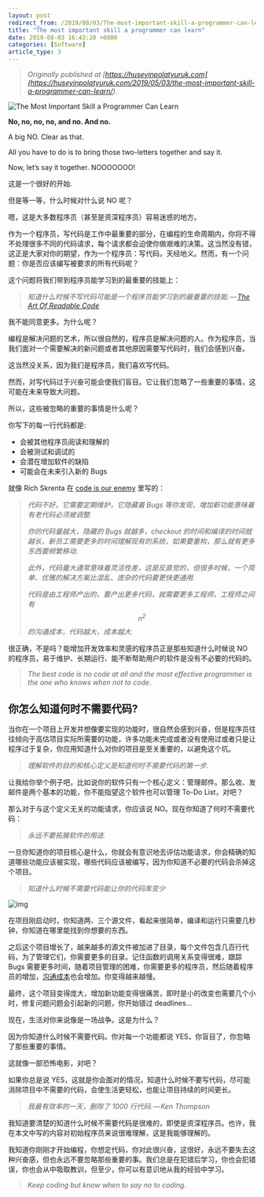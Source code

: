 ```yaml
---
layout: post
redirect_from: /2019/08/03/The-most-important-skill-a-programmer-can-learn/
title: "The most important skill a programmer can learn"
date: 2019-08-03 16:43:20 +0800
categories: [Software]
article_type: 3
---
```



> *Originally published at [https://huseyinpolatyuruk.com](<https://huseyinpolatyuruk.com/2019/05/03/the-most-important-skill-a-programmer-can-learn/>).*



![The Most Important Skill a Programmer Can Learn](https://cdn-media-1.freecodecamp.org/images/0*XG0c4KW0GKI5h3Sq)

**No, no, no, no, and no. And no.**

A big NO. Clear as that.

All you have to do is to bring those two-letters together and say it.

Now, let’s say it together. NOOOOOOO!

这是一个很好的开始.

但是等一等，什么时候对什么说 NO 呢？

嗯，这是大多数程序员（甚至是资深程序员）容易迷惑的地方。

作为一个程序员，写代码是工作中最重要的部分，在编程的生命周期内，你将不得不处理很多不同的代码请求，每个请求都会迫使你做艰难的决策。这当然没有错，这正是大家对你的期望，作为一个程序员：写代码，天经地义。然而，有一个问题：你是否应该编写被要求的所有代码呢？

这个问题将我们带到程序员能学习到的最重要的技能上：

> *知道什么时候不写代码可能是一个程序员能学习到的最重要的技能. —* [*The Art Of Readable Code*](https://www.amazon.com/Art-Readable-Code-Practical-Techniques/dp/0596802293)

我不能同意更多。为什么呢？

编程是解决问题的艺术，所以很自然的，程序员是解决问题的人。作为程序员，当我们面对一个需要解决的新问题或者其他原因需要写代码时，我们会感到兴奋。

这当然没关系，因为我们是程序员，我们喜欢写代码。

然而，对写代码过于兴奋可能会使我们盲目。它让我们忽略了一些重要的事情，这可能在未来导致大问题。

所以，这些被忽略的重要的事情是什么呢？

你写下的每一行代码都是:

- 会被其他程序员阅读和理解的
- 会被测试和调试的
- 会潜在增加软件的缺陷
- 可能会在未来引入新的 Bugs

就像 Rich Skrenta 在 [code is our enemy](https://www.skrenta.com/2007/05/code_is_our_enemy.html) 里写的：

> *代码不好，它需要定期维护，它隐藏着 Bugs 等你发现，增加新功能意味着有老代码必须被调整.*
>
> *你的代码量越大，隐藏的 Bugs 就越多，checkout 的时间和编译的时间就越长，新员工需要更多的时间理解现有的系统，如果要重构，那么就有更多东西要频繁移动.*
>
> *此外，代码量大通常意味着灵活性差，这是反直觉的，但很多时候，一个简单、优雅的解决方案比混乱、庞杂的代码要更快更通用.*
>
> *代码是由工程师产出的，要产出更多代码，就需要更多工程师，工程师之间有 $$ n^{2}$$ 的沟通成本，代码越大，成本越大.*

很正确，不是吗？能增加开发效率和灵感的程序员正是那些知道什么时候说 NO 的程序员，易于维护、长期运行、能不断帮助用户的软件是没有不必要的代码的。

> *The best code is no code at all and the most effective programmer is the one who knows when not to code.*

## 你怎么知道何时不需要代码?

当你在一个项目上开发并想像要实现的功能时，很自然会感到兴奋，但是程序员往往倾向于高估项目实际所需要的功能，许多功能未完成或者没有使用过或者只是让程序过于复杂，你应用知道什么对你的项目是至关重要的，以避免这个坑。

> *理解软件的目的和核心定义是知道何时不需要代码的第一步.*

让我给你举个例子吧，比如说你的软件只有一个核心定义：管理邮件。那么收、发邮件是两个基本的功能，你不能指望这个软件也可以管理 To-Do List，对吧？

那么对于与这个定义无关的功能请求，你应该说 NO。现在你知道了何时不需要代码：

> *永远不要拓展软件的用途.*

一旦你知道你的项目核心是什么，你就会有意识地去评估功能请求，你会精确的知道哪些功能应该被实现，哪些代码应该被编写，因为你知道不必要的代码会杀掉这个项目。

> *知道什么时候不需要代码能让你的代码库变少*

![img](https://cdn-media-1.freecodecamp.org/images/AaXgIsHTyVquQeabDnz5kMCsyEmPuMnod3E9)

在项目刚启动时，你知道两、三个源文件，看起来很简单，编译和运行只需要几秒钟，你知道在哪里能找到你想要的东西。

之后这个项目增长了，越来越多的源文件被加进了目录，每个文件包含几百行代码，为了管理它们，你需要更多的目录。记住函数的调用关系变得很难，跟踪 Bugs 需要更多时间，随着项目管理的困难，你需要更多的程序员，然后随着程序员的增加，[沟通成本](https://en.wikipedia.org/w/index.php?title=Communication_overhead&action=edit&redlink=1)也会增加。你变得越来越慢。

最终，这个项目变得庞大，增加新功能变得很痛苦，即时是小的改变也需要几个小时，修复问题问题会引起新的问题，你开始错过 deadlines...

现在，生活对你来说像是一场战争。这是为什么？

因为你知道什么时候不需要代码。你对每一个功能都说 YES，你盲目了，你忽略了那些重要的事情。

这就像一部恐怖电影，对吧？

如果你总是说 YES，这就是你会面对的情况，知道什么时候不要写代码，尽可能消除项目中不需要的代码，会使生活更轻松，也能让项目持续的时间更长。

> *我最有效率的一天，删除了 1000 行代码. — Ken Thompson*

我知道要清楚的知道什么时候不需要代码是很难的，即使是资深程序员。也许，我在本文中写的内容对初始程序员来说很难理解，这是我能够理解的。

我知道你刚刚才开始编程，你想定代码，你对此很兴奋，这很好，永远不要失去这种兴奋感，但也永远不要忽略那些重要的事。我们总是在犯错后学习，你也会犯错误，你也会从中吸取教训，但至少，你可以有意识地从我的经验中学习。

> *Keep coding but know when to say no to coding.*